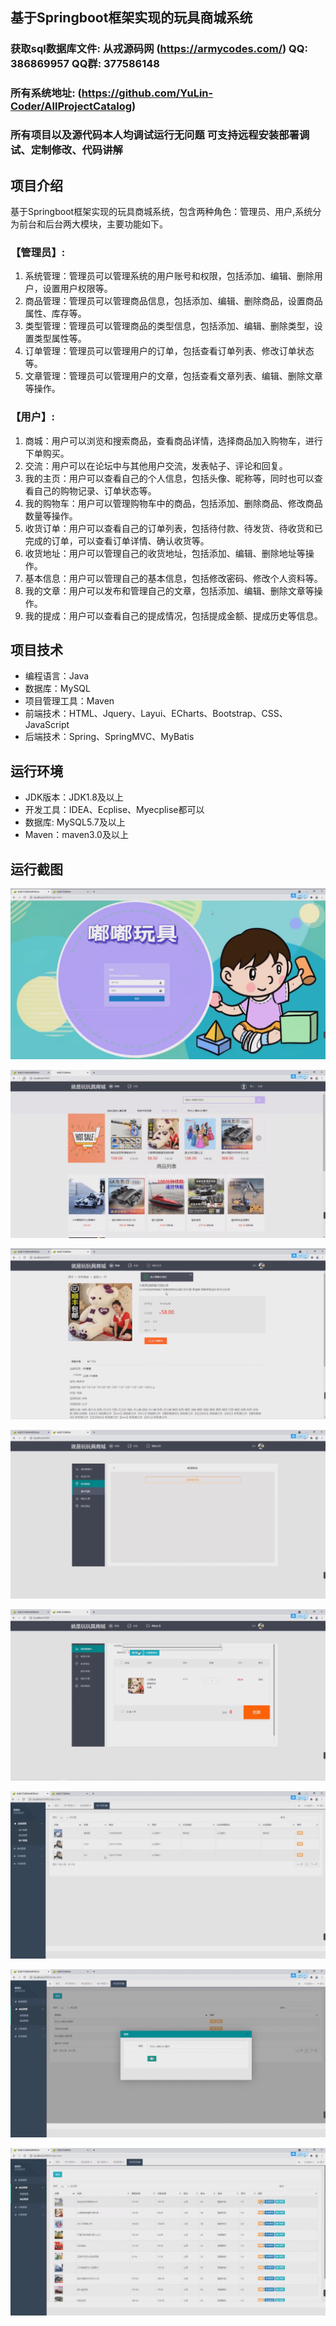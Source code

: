 ## 基于Springboot框架实现的玩具商城系统

###  获取sql数据库文件: 从戎源码网 (https://armycodes.com/) QQ: 386869957 QQ群: 377586148
###  所有系统地址: (https://github.com/YuLin-Coder/AllProjectCatalog) 
###  所有项目以及源代码本人均调试运行无问题 可支持远程安装部署调试、定制修改、代码讲解

## 项目介绍
基于Springboot框架实现的玩具商城系统，包含两种角色：管理员、用户,系统分为前台和后台两大模块，主要功能如下。

### 【管理员】:
1. 系统管理：管理员可以管理系统的用户账号和权限，包括添加、编辑、删除用户，设置用户权限等。
2. 商品管理：管理员可以管理商品信息，包括添加、编辑、删除商品，设置商品属性、库存等。
3. 类型管理：管理员可以管理商品的类型信息，包括添加、编辑、删除类型，设置类型属性等。
4. 订单管理：管理员可以管理用户的订单，包括查看订单列表、修改订单状态等。
5. 文章管理：管理员可以管理用户的文章，包括查看文章列表、编辑、删除文章等操作。

### 【用户】:
1. 商城：用户可以浏览和搜索商品，查看商品详情，选择商品加入购物车，进行下单购买。
2. 交流：用户可以在论坛中与其他用户交流，发表帖子、评论和回复。
3. 我的主页：用户可以查看自己的个人信息，包括头像、昵称等，同时也可以查看自己的购物记录、订单状态等。
4. 我的购物车：用户可以管理购物车中的商品，包括添加、删除商品、修改商品数量等操作。
5. 收货订单：用户可以查看自己的订单列表，包括待付款、待发货、待收货和已完成的订单，可以查看订单详情、确认收货等。
6. 收货地址：用户可以管理自己的收货地址，包括添加、编辑、删除地址等操作。
7. 基本信息：用户可以管理自己的基本信息，包括修改密码、修改个人资料等。
8. 我的文章：用户可以发布和管理自己的文章，包括添加、编辑、删除文章等操作。
9. 我的提成：用户可以查看自己的提成情况，包括提成金额、提成历史等信息。

## 项目技术
- 编程语言：Java
- 数据库：MySQL
- 项目管理工具：Maven
- 前端技术：HTML、Jquery、Layui、ECharts、Bootstrap、CSS、JavaScript
- 后端技术：Spring、SpringMVC、MyBatis

## 运行环境
- JDK版本：JDK1.8及以上
- 开发工具：IDEA、Ecplise、Myecplise都可以
- 数据库: MySQL5.7及以上
- Maven：maven3.0及以上

## 运行截图
![](screenshot/1.png)

![](screenshot/2.png)

![](screenshot/3.png)

![](screenshot/4.png)

![](screenshot/5.png)

![](screenshot/6.png)

![](screenshot/7.png)

![](screenshot/8.png)
